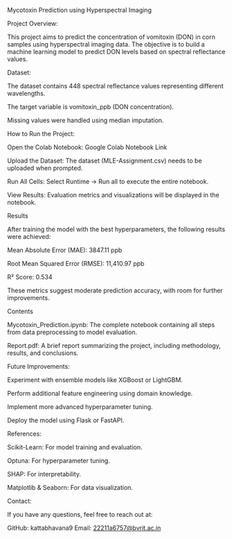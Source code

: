 Mycotoxin Prediction using Hyperspectral Imaging

Project Overview:

This project aims to predict the concentration of vomitoxin (DON) in corn samples using hyperspectral imaging data. The objective is to build a machine learning model to predict DON levels based on spectral reflectance values.

Dataset:

The dataset contains 448 spectral reflectance values representing different wavelengths.

The target variable is vomitoxin_ppb (DON concentration).

Missing values were handled using median imputation.

How to Run the Project:

Open the Colab Notebook: Google Colab Notebook Link

Upload the Dataset: The dataset (MLE-Assignment.csv) needs to be uploaded when prompted.

Run All Cells: Select Runtime → Run all to execute the entire notebook.

View Results: Evaluation metrics and visualizations will be displayed in the notebook.

Results

After training the model with the best hyperparameters, the following results were achieved:

Mean Absolute Error (MAE): 3847.11 ppb

Root Mean Squared Error (RMSE): 11,410.97 ppb

R² Score: 0.534

These metrics suggest moderate prediction accuracy, with room for further improvements.

Contents

Mycotoxin_Prediction.ipynb: The complete notebook containing all steps from data preprocessing to model evaluation.

Report.pdf: A brief report summarizing the project, including methodology, results, and conclusions.

Future Improvements:

Experiment with ensemble models like XGBoost or LightGBM.

Perform additional feature engineering using domain knowledge.

Implement more advanced hyperparameter tuning.

Deploy the model using Flask or FastAPI.

References:

Scikit-Learn: For model training and evaluation.

Optuna: For hyperparameter tuning.

SHAP: For interpretability.

Matplotlib & Seaborn: For data visualization.

Contact:

If you have any questions, feel free to reach out at:

GitHub: kattabhavana9
Email: 22211a6757@bvrit.ac.in

